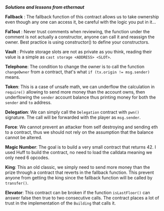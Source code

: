 ***Solutions and lessons from ethernaut***

**Fallback** : The fallback function of this contract allows us to take ownership even though any one can access it, be careful with the logic you put in it...

**Fal1out** : Never trust comments when reviewing, the function under the comment is not actually a constructor, anyone can call it and reassign the owner. Best practice is using constructor() to define your constructors.

**Vault** : Private storage slots are not as private as you think, reading their value is a simple as `cast storage <ADDRESS> <SLOT>`.

**Telephone**: The condition to change the owner is to call the function `changeOwner` from a contract, that's what  `if (tx.origin != msg.sender)` means.

**Token**: This is a case of unsafe math, we can underflow the calculation in `require()` allowing to send more money than the account owns, then underflowing the `sender` account balance thus printing money for both the `sender` and `to` address. 

**Delegation**: We can simply call the `Delegation` contract with `pwn()` signature. The call will be forwarded with the player as `msg.sender`.

**Force**: We cannot prevent an attacker from self destroying and sending eth to a contract, thus we should not rely on the assumption that the balance cannot be altered.

**Magic Number**: The goal is to build a very small contract that returns 42. I used Huff to build the contract, no need to load the calldata meaning we only need 6 opcodes.

**King**: This an old classic, we simply need to send more money than the prize through a contract that reverts in the fallback function. This prevent anyone from getting the king since the fallback function will be called by `transfer()`.

**Elevator**: This contract can be broken if the function `isLastFloor()` can answer false then true to two consecutive calls. The contract places a lot of trust in the implementation of the `Building` that calls it.